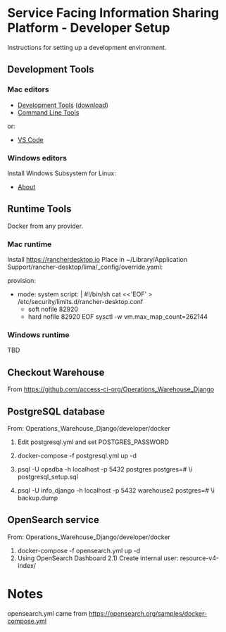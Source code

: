 # Service Facing Information Sharing Platform - Developer Setup


Instructions for setting up a development environment.

## Development Tools

### Mac editors

- [Development Tools](https://developer.apple.com/develop/) ([download](https://developer.apple.com/download/))
- [Command Line Tools](https://developer.apple.com/download/more/)

or:

- [VS Code](https://code.visualstudio.com)

### Windows editors

Install Windows Subsystem for Linux:

- [About](https://learn.microsoft.com/en-us/windows/wsl/about)

## Runtime Tools

Docker from any provider.

### Mac runtime

Install https://rancherdesktop.io
Place in ~/Library/Application Support/rancher-desktop/lima/_config/override.yaml:

provision:
- mode: system
  script: |
    #!/bin/sh
    cat <<'EOF' > /etc/security/limits.d/rancher-desktop.conf
    * soft     nofile         82920
    * hard     nofile         82920
    EOF
    sysctl -w vm.max_map_count=262144

### Windows runtime

TBD

## Checkout Warehouse

From https://github.com/access-ci-org/Operations_Warehouse_Django

## PostgreSQL database

From: Operations_Warehouse_Django/developer/docker

1) Edit postgresql.yml and set POSTGRES_PASSWORD
2) docker-compose -f postgresql.yml up -d
3) psql -U opsdba -h localhost -p 5432 postgres
   postgres=# \i postgresql_setup.sql
   
3) psql -U info_django -h localhost -p 5432 warehouse2
   postgres=# \i backup.dump
   
## OpenSearch service

From: Operations_Warehouse_Django/developer/docker

1) docker-compose -f opensearch.yml up -d
2) Using OpenSearch Dashboard
2.1) Create internal user: resource-v4-index/<password>

# Notes

opensearch.yml came from https://opensearch.org/samples/docker-compose.yml


